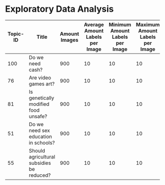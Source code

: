 # Exploratory Data Analysis 
| Topic-ID | Title | Amount Images | Average Amount Labels per Image | Minimum Amount Labels per Image | Maximum Amount Labels per Image| Amount Empty Sets | Amount Unique Labels | 
|---|---|---|---|---|---|---|---| 
| 100 | Do we need cash? | 900 | 10 | 10 | 10 | 0 | 727 | 
| 76 | Are video games art? | 900 | 10 | 10 | 10 | 0 | 784 | 
| 81 | Is genetically modified food unsafe? | 900 | 10 | 10 | 10 | 0 | 868 | 
| 51 | Do we need sex education in schools? | 900 | 10 | 10 | 10 | 0 | 687 | 
| 55 | Should agricultural subsidies be reduced? | 900 | 10 | 10 | 10 | 0 | 691 | 

